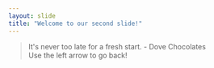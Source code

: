 ```yaml
---
layout: slide
title: "Welcome to our second slide!"
---
```

> It's never too late for a fresh start. - Dove Chocolates
<br>Use the left arrow to go back!
